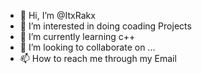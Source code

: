 - 👋 Hi, I’m @ItxRakx
- 👀 I’m interested in doing coading Projects
- 🌱 I’m currently learning c++
- 💞️ I’m looking to collaborate on ...
- 📫 How to reach me through my Email

<!---
ItxRakx/ItxRakx is a ✨ special ✨ repository because its `README.md` (this file) appears on your GitHub profile.
You can click the Preview link to take a look at your changes.
--->
